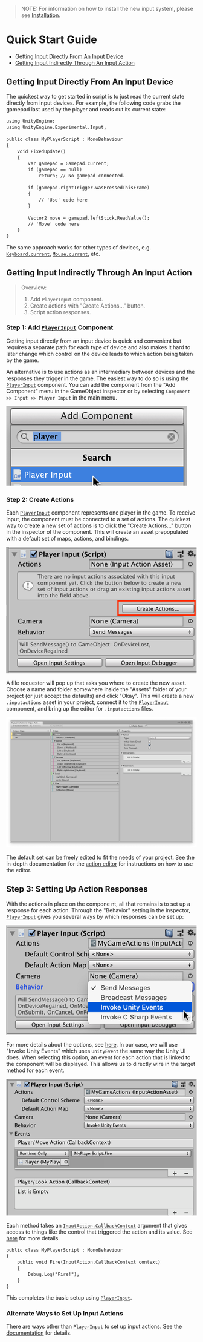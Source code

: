 >NOTE: For information on how to install the new input system, please see [Installation](Installation.md).

# Quick Start Guide

* [Getting Input Directly From An Input Device](#getting-input-directly-from-an-input-device)
* [Getting Input Indirectly Through An Input Action](#getting-input-indirectly-through-an-input-action)

## Getting Input Directly From An Input Device

The quickest way to get started in script is to just read the current state directly from input devices. For example, the following code grabs the gamepad last used by the player and reads out its current state:

```CSharp
using UnityEngine;
using UnityEngine.Experimental.Input;

public class MyPlayerScript : MonoBehaviour
{
    void FixedUpdate()
    {
        var gamepad = Gamepad.current;
        if (gamepad == null)
            return; // No gamepad connected.

        if (gamepad.rightTrigger.wasPressedThisFrame)
        {
            // 'Use' code here
        }

        Vector2 move = gamepad.leftStick.ReadValue();
        // 'Move' code here
    }
}
```

The same approach works for other types of devices, e.g. [`Keyboard.current`](../api/UnityEngine.InputSystem.Keyboard.html), [`Mouse.current`](../api/UnityEngine.InputSystem.Mouse.html), etc.

## Getting Input Indirectly Through An Input Action

>Overview:
>1. Add `PlayerInput` component.
>2. Create actions with "Create Actions..." button.
>3. Script action responses.

### Step 1: Add [`PlayerInput`](Components.md) Component

Getting input directly from an input device is quick and convenient but requires a separate path for each type of device and also makes it hard to later change which control on the device leads to which action being taken by the game.

An alternative is to use actions as an intermediary between devices and the responses they trigger in the game. The easiest way to do so is using the [`PlayerInput`](Components.md) component. You can add the component from the "Add Component" menu in the GameObject inspector or by selecting `Component >> Input >> Player Input` in the main menu.

![Add Player Input Component](Images/AddPlayerInput.png)

### Step 2: Create Actions

Each [`PlayerInput`](Components.md) component represents one player in the game. To receive input, the component must be connected to a set of actions. The quickest way to create a new set of actions is to click the "Create Actions..." button in the inspector of the component. This will create an asset prepopulated with a default set of maps, actions, and bindings.

![Create Actions from Player Input Component](Images/PlayerInputCreateActions.png)

A file requester will pop up that asks you where to create the new asset. Choose a name and folder somewhere inside the "Assets" folder of your project (or just accept the defaults) and click "Okay". This will create a new `.inputactions` asset in your project, connect it to the [`PlayerInput`](Components.md) component, and bring up the editor for `.inputactions` files.

![MyGameActions](Images/MyGameActions.png)

The default set can be freely edited to fit the needs of your project. See the in-depth documentation for the [action editor](ActionAssets.md#editing-action-assets) for instructions on how to use the editor.

## Step 3: Setting Up Action Responses

With the actions in place on the compone nt, all that remains is to set up a response for each action. Through the "Behavior" setting in the inspector, [`PlayerInput`](Components.md) gives you several ways by which responses can be set up:

![PlayerInput Notification Behavior](Images/PlayerInputNotificationBehaviors.png)

For more details about the options, see [here](Components.md#notification-behaviors). In our case, we will use "Invoke Unity Events" which uses `UnityEvent` the same way the Unity UI does. When selecting this option, an event for each action that is linked to the component will be displayed. This allows us to directly wire in the target method for each event.

![PlayerInput Action Events](Images/MyPlayerActionEvents.png)

Each method takes an [`InputAction.CallbackContext`](../api/UnityEngine.InputSystem.InputAction.CallbackContext.html) argument that gives access to things like the control that triggered the action and its value. See [here](Actions.md#started-performed-and-cancelled-callbacks) for more details.

```CSharp
public class MyPlayerScript : MonoBehaviour
{
    public void Fire(InputAction.CallbackContext context)
    {
        Debug.Log("Fire!");
    }
}
```

This completes the basic setup using [`PlayerInput`](Components.md).

### Alternate Ways to Set Up Input Actions

There are ways other than [`PlayerInput`](Components.md) to set up input actions. See the [documentation](Actions.md#creating-actions) for details.
